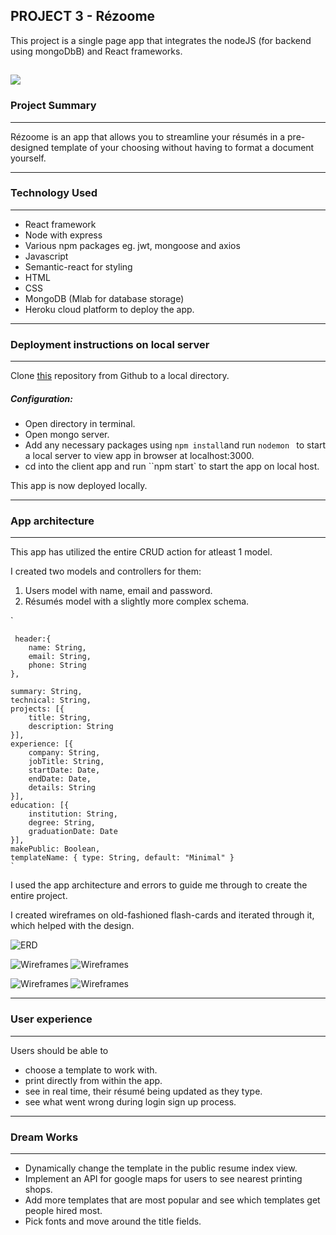 ## PROJECT 3 - Rézoome

This project is a single page app that integrates the nodeJS (for backend using mongoDbB) and React frameworks. 

![](https://i.imgur.com/e6J7q69.png)
---
### Project Summary
---
Rézoome is an app that allows you to streamline your résumés in a pre-designed template of your choosing without having to format a document yourself.

---
### Technology Used
---
* React framework
* Node with express
* Various npm packages eg. jwt, mongoose and axios
* Javascript
* Semantic-react for styling
* HTML
* CSS
* MongoDB (Mlab for database storage)
* Heroku cloud platform to deploy the app.

---
### Deployment instructions on local server
---

Clone [this](https://github.com/warb1rd/Project4) repository from Github to a local directory.

##### Configuration: 

* Open directory in terminal.
* Open mongo server.
* Add any necessary packages using ```npm install```and run ```nodemon ``` to start a local server to view app in browser at localhost:3000.
* cd into the client app and run ``npm start` to start the app on local host.

This app is now deployed locally.

---
### App architecture
---
This app has utilized the entire CRUD action for atleast 1 model.

I created two models and controllers for them: 

1. Users model with name, email and password.
2. Résumés model with a slightly more complex schema.

`

	 header:{
        name: String,       
        email: String,
        phone: String
    },
    
    summary: String, 
    technical: String,
    projects: [{
        title: String,
        description: String
    }],   
    experience: [{
        company: String,
        jobTitle: String,
        startDate: Date, 
        endDate: Date,         
        details: String
    }],
    education: [{
        institution: String,
        degree: String,
        graduationDate: Date
    }],   
    makePublic: Boolean,
    templateName: { type: String, default: "Minimal" }
    `

I used the app architecture and errors to guide me through to create the entire project. 

I created wireframes on old-fashioned flash-cards and iterated through it, which helped with the design. 

![ERD]()

![Wireframes]()
![Wireframes]()

![Wireframes]()
![Wireframes]()


---
### User experience
---
Users should be able to 

* choose a template to work with.
* print directly from within the app.
* see in real time, their résumé being updated as they type.
* see what went wrong during login sign up process.

---
### Dream Works
---
* Dynamically change the template in the public resume index view. 
* Implement an API for google maps for users to see nearest printing shops.
* Add more templates that are most popular and see which templates get people hired most.
* Pick fonts and move around the title fields.
